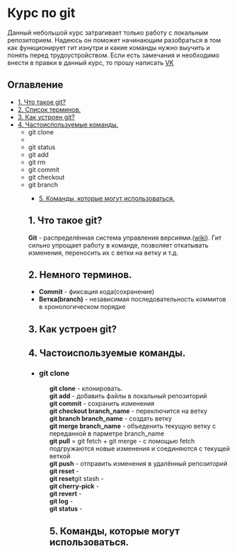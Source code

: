 <h1>Курс по git</h1>
<p>Данный небольшой курс затрагивает только работу с локальным репозиторием. Надеюсь он поможет начинающим разобраться в том как функционирует гит изнутри и какие команды нужно выучить и понять перед трудоустройством. Если есть замечания и необходимо внести в правки в данный курс, то прошу написать <a href="https://vk.com/id491549316" target="_blank">VK</a></p>

<h2>Оглавление</h2>
<ul>
    <li>
        <a href="#1">1. Что такое git?</a>
    </li>
    <li>
        <a href="#2">2. Список терминов.</a>
    </li>
    <li>
        <a href="#3">3. Как устроен git?</a>
    </li>
    <li>
        <a href="#4">4. Частоиспользуемые команды.</a>
        <ul>
        <li>
            <a>git clone</a>
        <li>
        <li>
            <a>git status</a>
        </li>
        <li>
            <a>git add</a>
        </li>
        <li>
            <a>git rm</a>
        </li>
        <li>
            <a>git commit</a>
        </li>
        <li>
            <a>git checkout</a>
        </li>
        <li>
            <a>git branch</a>
        </li>
<ul>
    <li>
        <a href="#5">5. Команды, которые могут использоваться.</a>
    </li>
</ul>

<h2 id="1">1. Что такое git?</h2>
<p>
    <strong>Git</strong> - распределённая система управления версиями.(<a target="_blank" href="https://ru.wikipedia.org/wiki/Git">wiki</a>). Гит сильно упрощает работу в команде, позволяет откатывать изменения, переносить их с ветки на ветку и т.д.
</p>

<h2 id="2">2. Немного терминов.</h2>
<ul>
    <li>
        <strong>Commit</strong> - фиксация кода(сохранение)
    </li>
    <li>
        <strong>Ветка(branch)</strong> - независимая последовательность коммитов в хронологическом порядке 
    </li>
</ul>

<h2 id="3">3. Как устроен git?</h2>

<h2 id="4">4. Частоиспользуемые команды.</h2>
<ul>
    <li><h3>git clone</h3>
<ul>
<strong>git clone</strong> - клонировать. <br />
<strong>git add</strong> - добавить файлы в локальный репозиторий <br />
<strong>git commit</strong> - сохранить изменения <br />
<strong>git checkout branch_name</strong> - переключится на ветку <br />
<strong>git branch branch_name</strong> - создать ветку <br />
<strong>git merge branch_name</strong> - объеденить текущую ветку с переданной в парметре branch_name <br />
<strong>git pull</strong> = git fetch + git merge - с помощью fetch подгружаются новые изменения и соединяются с текущей веткой <br />
<strong>git push</strong> - отправить изменения в удалённый репозиторий <br />
<strong>git reset</strong> - <br />
<strong>git reset</strong>git stash - <br />
<strong>git cherry-pick</strong> - <br />
<strong>git revert</strong> - <br />
<strong>git log</strong> - <br />
<strong>git status</strong> - <br />

<h2 id="#5">
    5. Команды, которые могут использоваться.
</h2>
